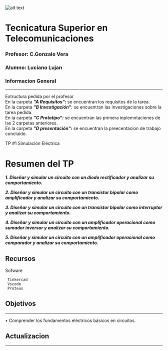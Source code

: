 ![alt text](/Recursos/visuales/caratula.png)
# Tecnicatura Superior en Telecomunicaciones
### Profesor: C.Gonzalo Vera   
### Alumno: Luciano Lujan

### Informacion General
***
Extructura pedida por el profesor  
En la carpeta ***"A Requisitos":*** se encuentran los requisitos de la tarea.   
En la carpeta ***"B Investigación":*** se encuentran las investigaciones sobre la tarea pedida.  
En la carpeta ***"C Prototipo":*** se encuentran las primera inplemntaciones de las 2 carpetas anteriores.   
En la carpeta ***"D presentación":*** se encuentran la preecentacion de trabajo concluido.  

TP #1 Simulación Eléctrica 
 
# Resumen del TP
***1. Diseñar y simular un circuito con un diodo rectificador y analizar su comportamiento.***  

***2. Diseñar y simular un circuito con un transistor bipolar como amplificador y analizar su comportamiento.***   

***3. Diseñar y simular un circuito con un transistor bipolar como interruptor y analizar su comportamiento.*** 

***4. Diseñar y simular un circuito con un amplificador operacional como sumador inversor y analizar su comportamiento.***  

***5. Diseñar y simular un circuito con un amplificador operacional como comparador y analizar su comportamiento.***  


## Recursos
Sofware 
```
 Tinkercad
 Vscode
 Proteus
```
## Objetivos
***
• Comprender los fundamentos eléctricos básicos en circuitos.  

## Actualizacion
***
